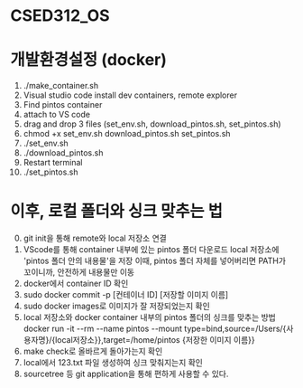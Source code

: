 # CSED312_OS

# 개발환경설정 (docker)

1. ./make_container.sh
2. Visual studio code
install dev containers, remote explorer
3. Find pintos container
4. attach to VS code
5. drag and drop 3 files (set_env.sh, download_pintos.sh, set_pintos.sh)
6. chmod +x set_env.sh download_pintos.sh set_pintos.sh
7. ./set_env.sh
8. ./download_pintos.sh
9. Restart terminal
10. ./set_pintos.sh

# 이후, 로컬 폴더와 싱크 맞추는 법

0. git init을 통해 remote와 local 저장소 연결
1. VScode를 통해 container 내부에 있는 pintos 폴더 다운로드 
local 저장소에 'pintos 폴더 안의 내용물'을 저장
이때, pintos 폴더 자체를 넣어버리면 PATH가 꼬이니까, 안전하게 내용물만 이동
2. docker에서 container ID 확인
3. sudo docker commit -p [컨테이너 ID] [저장할 이미지 이름]
4. sudo docker images로 이미지가 잘 저장되었는지 확인
5. local 저장소와 docker container 내부의 pintos 폴더의 싱크를 맞추는 방법
docker run -it --rm --name pintos --mount type=bind,source=/Users/{사용자명}/{local저장소}},target=/home/pintos {저장한 이미지 이름}}
6. make check로 올바르게 돌아가는지 확인
7. local에서 123.txt 파일 생성하여 싱크 맞춰지는지 확인
8. sourcetree 등 git application을 통해 편하게 사용할 수 있다.